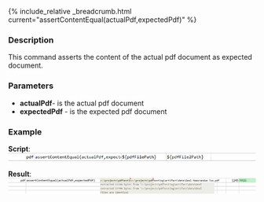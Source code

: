 {% include_relative _breadcrumb.html current="assertContentEqual(actualPdf,expectedPdf)" %}


### Description
This command asserts the content of the actual pdf document as expected document.


### Parameters
- **actualPdf**\- is the actual pdf document
- **expectedPdf** \- is the expected pdf document


### Example
**Script**:<br/>
![script](image/assertContentEqual_01.png)

**Result**:<br/>
![output](image/assertContentEqual_02.png)